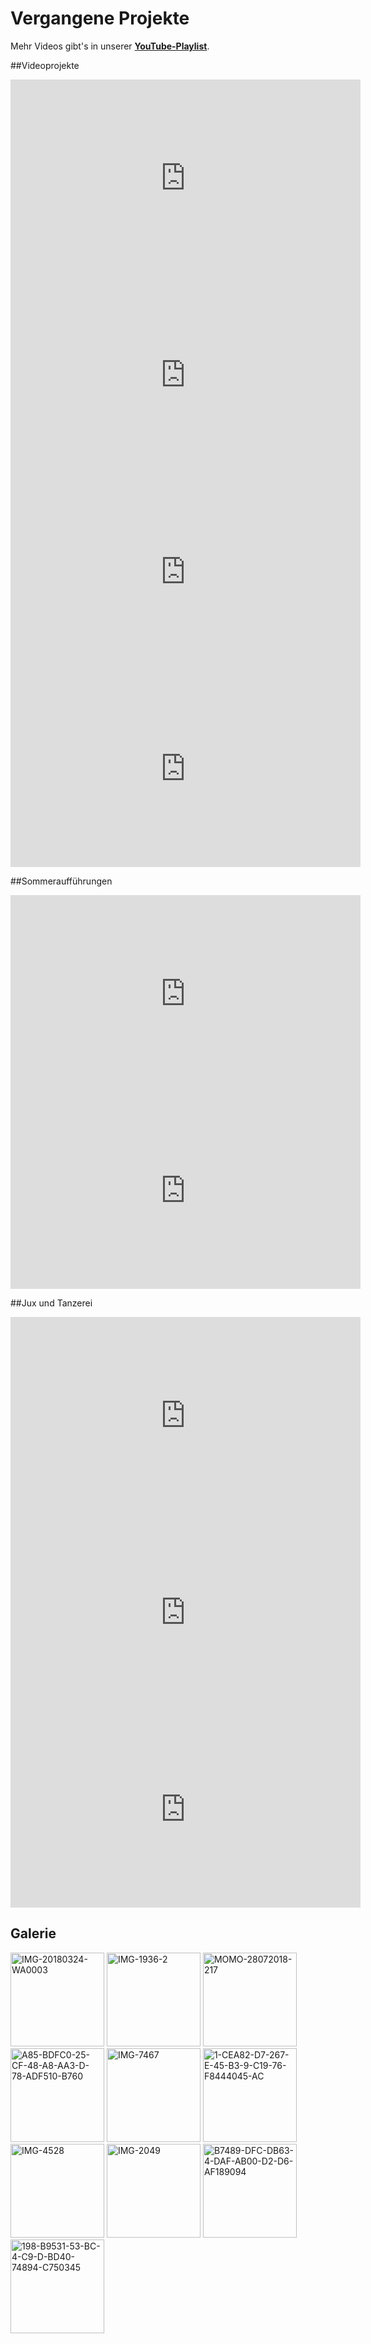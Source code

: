 # Vergangene Projekte

Mehr Videos gibt's in unserer [**YouTube-Playlist**](https://www.youtube.com/playlist?list=PLD8D9VXvxukrdZEMA4fiPyoTTfHrgyUfW).

##Videoprojekte
<iframe width="560" height="315" src="https://www.youtube.com/embed/AqLDUqUdE5Y" frameborder="0" allow="accelerometer; autoplay; clipboard-write; encrypted-media; gyroscope; picture-in-picture" allowfullscreen></iframe> 

<iframe width="560" height="315" src="https://www.youtube.com/embed/a_an9Hx3jUo" frameborder="0" allow="accelerometer; autoplay; clipboard-write; encrypted-media; gyroscope; picture-in-picture" allowfullscreen></iframe> 

<iframe width="560" height="315" src="https://www.youtube.com/embed/e_4C6dB5QzY" frameborder="0" allow="accelerometer; autoplay; clipboard-write; encrypted-media; gyroscope; picture-in-picture" allowfullscreen></iframe>

<iframe width="560" height="315" src="https://www.youtube.com/embed/vHVSCbouP4k" frameborder="0" allow="accelerometer; autoplay; clipboard-write; encrypted-media; gyroscope; picture-in-picture" allowfullscreen></iframe>


##Sommeraufführungen
<iframe width="560" height="315" src="https://www.youtube.com/embed/WM4IdnF6_yY" frameborder="0" allow="accelerometer; autoplay; encrypted-media; gyroscope; picture-in-picture" allowfullscreen></iframe>

<iframe width="560" height="315" src="https://www.youtube.com/embed/G-6i1apTchA" frameborder="0" allow="accelerometer; autoplay; encrypted-media; gyroscope; picture-in-picture" allowfullscreen></iframe>


##Jux und Tanzerei
<iframe width="560" height="315" src="https://www.youtube.com/embed/4ix3XT7y3Yk" frameborder="0" allow="accelerometer; autoplay; clipboard-write; encrypted-media; gyroscope; picture-in-picture" allowfullscreen></iframe> 

<iframe width="560" height="315" src="https://www.youtube.com/embed/o6Ft84mBGIc" frameborder="0" allow="accelerometer; autoplay; clipboard-write; encrypted-media; gyroscope; picture-in-picture" allowfullscreen></iframe> 

<iframe width="560" height="315" src="https://www.youtube.com/embed/4dZthN_2nGA" frameborder="0" allow="accelerometer; autoplay; clipboard-write; encrypted-media; gyroscope; picture-in-picture" allowfullscreen></iframe> 

## Galerie

<a href="https://ibb.co/v1JzmQZ"><img src="https://i.ibb.co/v1JzmQZ/IMG-20180324-WA0003.jpg" alt="IMG-20180324-WA0003" border="0" width="150"></a> <a href="https://ibb.co/dtWzmGR"><img src="https://i.ibb.co/dtWzmGR/IMG-1936-2.jpg" alt="IMG-1936-2" border="0" width="150"></a> <a href="https://ibb.co/9V3Zh1h"><img src="https://i.ibb.co/9V3Zh1h/MOMO-28072018-217.jpg" alt="MOMO-28072018-217" border="0" width="150"></a> <a href="https://ibb.co/423LzxX"><img src="https://i.ibb.co/423LzxX/A85-BDFC0-25-CF-48-A8-AA3-D-78-ADF510-B760.jpg" alt="A85-BDFC0-25-CF-48-A8-AA3-D-78-ADF510-B760" border="0" width="150"></a> <a href="https://ibb.co/YL3VP39"><img src="https://i.ibb.co/YL3VP39/IMG-7467.jpg" alt="IMG-7467" border="0" width="150"></a> <a href="https://ibb.co/wCSWdy2"><img src="https://i.ibb.co/wCSWdy2/1-CEA82-D7-267-E-45-B3-9-C19-76-F8444045-AC.jpg" alt="1-CEA82-D7-267-E-45-B3-9-C19-76-F8444045-AC" border="0" width="150"></a> <a href="https://ibb.co/vPLKH2P"><img src="https://i.ibb.co/vPLKH2P/IMG-4528.jpg" alt="IMG-4528" border="0" width="150"></a> <a href="https://ibb.co/q9C2HfS"><img src="https://i.ibb.co/q9C2HfS/IMG-2049.jpg" alt="IMG-2049" border="0" width="150"></a> <a href="https://ibb.co/vcgv4SH"><img src="https://i.ibb.co/vcgv4SH/B7489-DFC-DB63-4-DAF-AB00-D2-D6-AF189094.jpg" alt="B7489-DFC-DB63-4-DAF-AB00-D2-D6-AF189094" border="0" width="150"></a> <a href="https://ibb.co/ssjD05g"><img src="https://i.ibb.co/ssjD05g/198-B9531-53-BC-4-C9-D-BD40-74894-C750345.jpg" alt="198-B9531-53-BC-4-C9-D-BD40-74894-C750345" border="0" width="150"></a>


